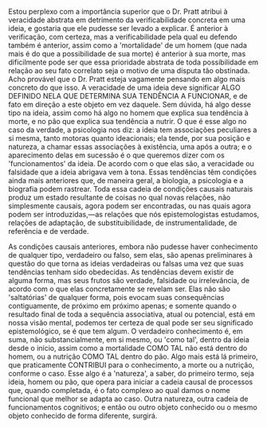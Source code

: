 Estou perplexo com a importância superior que o Dr. Pratt atribui à veracidade abstrata em detrimento da verificabilidade concreta em uma ideia, e gostaria que ele pudesse ser levado a explicar. É anterior à verificação, com certeza, mas a verificabilidade pela qual eu defendo também é anterior, assim como a 'mortalidade' de um homem (que nada mais é do que a possibilidade de sua morte) é anterior à sua morte, mas dificilmente pode ser que essa prioridade abstrata de toda possibilidade em relação ao seu fato correlato seja o motivo de uma disputa tão obstinada. Acho provável que o Dr. Pratt esteja vagamente pensando em algo mais concreto do que isso. A veracidade de uma ideia deve significar ALGO DEFINIDO NELA QUE DETERMINA SUA TENDÊNCIA A FUNCIONAR, e de fato em direção a este objeto em vez daquele. Sem dúvida, há algo desse tipo na ideia, assim como há algo no homem que explica sua tendência à morte, e no pão que explica sua tendência a nutrir. O que é esse algo no caso da verdade, a psicologia nos diz: a ideia tem associações peculiares a si mesma, tanto motoras quanto ideacionais; ela tende, por sua posição e natureza, a chamar essas associações à existência, uma após a outra; e o aparecimento delas em sucessão é o que queremos dizer com os 'funcionamentos' da ideia. De acordo com o que elas são, a veracidade ou falsidade que a ideia abrigava vem à tona. Essas tendências têm condições ainda mais anteriores que, de maneira geral, a biologia, a psicologia e a biografia podem rastrear. Toda essa cadeia de condições causais naturais produz um estado resultante de coisas no qual novas relações, não simplesmente causais, agora podem ser encontradas, ou nas quais agora podem ser introduzidas,—as relações que nós epistemologistas estudamos, relações de adaptação, de substituibilidade, de instrumentalidade, de referência e de verdade.

As condições causais anteriores, embora não pudesse haver conhecimento de qualquer tipo, verdadeiro ou falso, sem elas, são apenas preliminares à questão do que torna as ideias verdadeiras ou falsas uma vez que suas tendências tenham sido obedecidas. As tendências devem existir de alguma forma, mas seus frutos são verdade, falsidade ou irrelevância, de acordo com o que elas concretamente se revelam ser. Elas não são 'saltatórias' de qualquer forma, pois evocam suas consequências contiguamente, de próximo em próximo apenas; e somente quando o resultado final de toda a sequência associativa, atual ou potencial, está em nossa visão mental, podemos ter certeza de qual pode ser seu significado epistemológico, se é que tem algum. O verdadeiro conhecimento é, em suma, não substancialmente, em si mesmo, ou 'como tal', dentro da ideia desde o início, assim como a mortalidade COMO TAL não está dentro do homem, ou a nutrição COMO TAL dentro do pão. Algo mais está lá primeiro, que praticamente CONTRIBUI para o conhecimento, a morte ou a nutrição, conforme o caso. Esse algo é a 'natureza', a saber, do primeiro termo, seja ideia, homem ou pão, que opera para iniciar a cadeia causal de processos que, quando completada, é o fato complexo ao qual damos o nome funcional que melhor se adapta ao caso. Outra natureza, outra cadeia de funcionamentos cognitivos; e então ou outro objeto conhecido ou o mesmo objeto conhecido de forma diferente, surgirá.